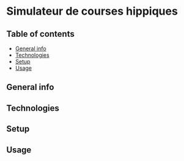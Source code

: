 # Simulateur de courses hippiques

## Table of contents
* [General info](#general-info)
* [Technologies](#technologies)
* [Setup](#setup)
* [Usage](#usage)

## General info

## Technologies

## Setup

## Usage